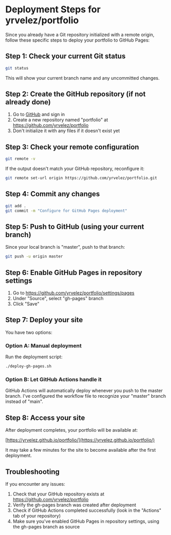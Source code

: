 # Deployment Steps for yrvelez/portfolio

Since you already have a Git repository initialized with a remote origin, follow these specific steps to deploy your portfolio to GitHub Pages:

## Step 1: Check your current Git status

```bash
git status
```

This will show your current branch name and any uncommitted changes.

## Step 2: Create the GitHub repository (if not already done)

1. Go to [GitHub](https://github.com) and sign in
2. Create a new repository named "portfolio" at https://github.com/yrvelez/portfolio
3. Don't initialize it with any files if it doesn't exist yet

## Step 3: Check your remote configuration

```bash
git remote -v
```

If the output doesn't match your GitHub repository, reconfigure it:

```bash
git remote set-url origin https://github.com/yrvelez/portfolio.git
```

## Step 4: Commit any changes

```bash
git add .
git commit -m "Configure for GitHub Pages deployment"
```

## Step 5: Push to GitHub (using your current branch)

Since your local branch is "master", push to that branch:

```bash
git push -u origin master
```

## Step 6: Enable GitHub Pages in repository settings

1. Go to https://github.com/yrvelez/portfolio/settings/pages
2. Under "Source", select "gh-pages" branch
3. Click "Save"

## Step 7: Deploy your site

You have two options:

### Option A: Manual deployment

Run the deployment script:

```bash
./deploy-gh-pages.sh
```

### Option B: Let GitHub Actions handle it

GitHub Actions will automatically deploy whenever you push to the master branch. I've configured the workflow file to recognize your "master" branch instead of "main".

## Step 8: Access your site

After deployment completes, your portfolio will be available at:

[https://yrvelez.github.io/portfolio/](https://yrvelez.github.io/portfolio/)

It may take a few minutes for the site to become available after the first deployment.

## Troubleshooting

If you encounter any issues:

1. Check that your GitHub repository exists at https://github.com/yrvelez/portfolio
2. Verify the gh-pages branch was created after deployment
3. Check if GitHub Actions completed successfully (look in the "Actions" tab of your repository)
4. Make sure you've enabled GitHub Pages in repository settings, using the gh-pages branch as source 